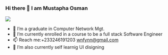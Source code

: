 ###                                                          Hi there 👋 I am Mustapha Osman
![](https://media2.giphy.com/media/4rZA5D22301iMgrUNd/giphy.gif?cid=ecf05e47uaklb5cm7id93yvwg01njpfd5j22afsvetcdnrxj&rid=giphy.gif&ct=g)
- 🔭 I’m a graduate in Computer Network Mgt.
- 🌱 I’m currently enrolled in a course to be a full stack Software Engineer
- 📫 Reach me:+233246191203 wnfynn@gmail.com
- 🌱 I’m also currently self learnig UI disigning 
